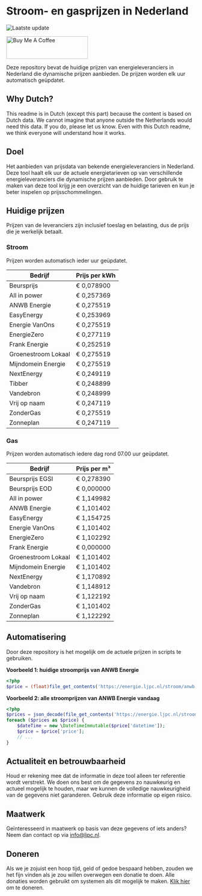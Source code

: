 # Stroom- en gasprijzen in Nederland

![Laatste update](https://img.shields.io/badge/laatste%20update-2024--01--31%2000%3A00%20CET-brightgreen)

<a href="https://www.buymeacoffee.com/Lars-" target="_blank"><img src="https://cdn.buymeacoffee.com/buttons/v2/default-orange.png" alt="Buy Me A Coffee" height="60" style="height: 60px !important;width: 217px !important;" ></a>

Deze repository bevat de huidige prijzen van energieleveranciers in Nederland die dynamische prijzen aanbieden. De prijzen worden elk uur automatisch geüpdatet.

## Why Dutch?

This readme is in Dutch (except this part) because the content is based on Dutch data. We cannot imagine that anyone outside the Netherlands would need this data. If you do, please let us know. Even with this Dutch readme, we think
everyone will understand how it works.

## Doel

Het aanbieden van prijsdata van bekende energieleveranciers in Nederland. Deze tool haalt elk uur de actuele energietarieven op van verschillende energieleveranciers die dynamische prijzen aanbieden. Door gebruik te maken van deze tool
krijg je een overzicht van de huidige tarieven en kun je beter inspelen op prijsschommelingen.

## Huidige prijzen

Prijzen van de leveranciers zijn inclusief toeslag en belasting, dus de prijs die je werkelijk betaalt.

### Stroom

Prijzen worden automatisch ieder uur geüpdatet.

 Bedrijf | Prijs per kWh 
---------|---------------
Beursprijs | € 0,078900
All in power | € 0,257369
ANWB Energie | € 0,275519
EasyEnergy | € 0,253969
Energie VanOns | € 0,275519
EnergieZero | € 0,277119
Frank Energie | € 0,252519
Groenestroom Lokaal | € 0,275519
Mijndomein Energie | € 0,275519
NextEnergy | € 0,249119
Tibber | € 0,248899
Vandebron | € 0,248999
Vrij op naam | € 0,247119
ZonderGas | € 0,275519
Zonneplan | € 0,247119


### Gas

Prijzen worden automatisch iedere dag rond 07.00 uur geüpdatet.

 Bedrijf | Prijs per m³ 
---------|--------------
Beursprijs EGSI | € 0,278390
Beursprijs EOD | € 0,000000
All in power | € 1,149982
ANWB Energie | € 1,101402
EasyEnergy | € 1,154725
Energie VanOns | € 1,101402
EnergieZero | € 1,102292
Frank Energie | € 0,000000
Groenestroom Lokaal | € 1,101402
Mijndomein Energie | € 1,101402
NextEnergy | € 1,170892
Vandebron | € 1,148912
Vrij op naam | € 1,122192
ZonderGas | € 1,101402
Zonneplan | € 1,122292


## Automatisering

Door deze repository is het mogelijk om de actuele prijzen in scripts te gebruiken.

**Voorbeeld 1: huidige stroomprijs van ANWB Energie**

```php
<?php
$price = (float)file_get_contents('https://energie.ljpc.nl/stroom/anwb-energie-nu.txt');

```

**Voorbeeld 2: alle stroomprijzen van ANWB Energie vandaag**

```php
<?php
$prices = json_decode(file_get_contents('https://energie.ljpc.nl/stroom/all-in-power-vandaag.json'),true);
foreach ($prices as $price) {
    $dateTime = new \DateTimeImmutable($price['datetime']);
    $price = $price['price'];
    // ...
}
```

## Actualiteit en betrouwbaarheid

Houd er rekening mee dat de informatie in deze tool alleen ter referentie wordt verstrekt. We doen ons best om de gegevens zo nauwkeurig en actueel mogelijk te houden, maar we kunnen de volledige nauwkeurigheid van de gegevens niet
garanderen. Gebruik deze informatie op eigen risico.

## Maatwerk

Geïnteresseerd in maatwerk op basis van deze gegevens of iets anders? Neem dan contact op
via [info@ljpc.nl](mailto:info@ljpc.nl?subject=Energie%20prijzen).

## Doneren

Als we je zojuist een hoop tijd, geld of gedoe bespaard hebben, zouden we het fijn vinden als je zou willen overwegen een
donatie te doen. Alle donaties worden gebruikt om systemen als dit mogelijk te
maken. [Klik hier](https://www.buymeacoffee.com/Lars-) om te doneren.
